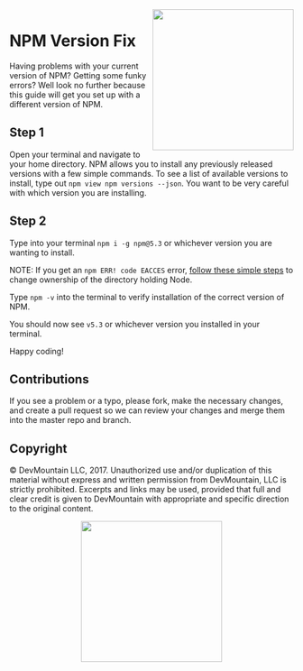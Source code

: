 <img src="https://s3.amazonaws.com/devmountain/readme-logo.png" width="250" align="right">

# NPM Version Fix

Having problems with your current version of NPM? Getting some funky errors? Well look no further because this guide will get you set up with a different version of NPM.

## Step 1
Open your terminal and navigate to your home directory. NPM allows you to install any previously released versions with a few simple commands. To see a list of available versions to install, type out ```npm view npm versions --json```. You want to be very careful with which version you are installing.

## Step 2
Type into your terminal ```npm i -g npm@5.3``` or whichever version you are wanting to install.

NOTE: If you get an ```npm ERR! code EACCES``` error, [follow these simple steps](https://docs.npmjs.com/getting-started/fixing-npm-permissions) to change ownership of the directory holding Node.

Type ```npm -v``` into the terminal to verify installation of the correct version of NPM.

You should now see ```v5.3``` or whichever version you installed in your terminal.

Happy coding!

## Contributions

If you see a problem or a typo, please fork, make the necessary changes, and create a pull request so we can review your changes and merge them into the master repo and branch.

## Copyright

© DevMountain LLC, 2017. Unauthorized use and/or duplication of this material without express and written permission from DevMountain, LLC is strictly prohibited. Excerpts and links may be used, provided that full and clear credit is given to DevMountain with appropriate and specific direction to the original content.

<p align="center">
<img src="https://s3.amazonaws.com/devmountain/readme-logo.png" width="250">
</p>
